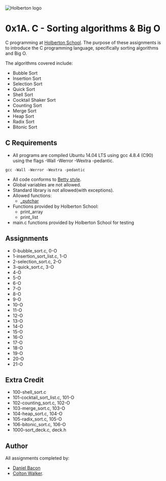 <img src="https://www.holbertonschool.com/assets/holberton-logo-1cc451260ca3cd297def53f2250a9794810667c7ca7b5fa5879a569a457bf16f.png" alt="Holberton logo">

0x1A. C - Sorting algorithms & Big O
====================================
C programming at [Holberton School](https://www.holbertonschool.com). The purpose of these assignments is to introduce the C programming language, specifically sorting algorithms and Big O.

The algorithms covered include:
* Bubble Sort
* Insertion Sort
* Selection Sort
* Quick Sort
* Shell Sort
* Cocktail Shaker Sort
* Counting Sort
* Merge Sort
* Heap Sort
* Radix Sort
* Bitonic Sort

C Requirements
--------------
* All programs are compiled Ubuntu 14.04 LTS using gcc 4.8.4 (C90) using the flags -Wall -Werror -Wextra -pedantic.
```
gcc -Wall -Werror -Wextra -pedantic
```

* All code conforms to [Betty style](https://github.com/holbertonschool/Betty).
* Global variables are not allowed.
* Standard library is not allowed(with exceptions).
* Allowed functions:
  * [_putchar](https://github.com/holbertonschool/_putchar.c/blob/master/_putchar.c)
* Functions provided by Holberton School:
  * print_array
  * print_list
* main.c functions provided by Holberton School for testing

Assignments
-----------
* 0-bubble_sort.c, 0-O
* 1-insertion_sort_list.c, 1-O
* 2-selection_sort.c, 2-O
* 3-quick_sort.c, 3-O
* 4-O
* 5-O
* 6-O
* 7-O
* 8-O
* 9-O
* 10-O
* 11-O
* 12-O
* 13-O
* 14-O
* 15-O
* 16-O
* 17-O
* 18-O
* 19-O
* 20-O
* 21-O

Extra Credit
------------
* 100-shell_sort.c
* 101-cocktail_sort_list.c, 101-O
* 102-counting_sort.c, 102-O
* 103-merge_sort.c, 103-O
* 104-heap_sort.c, 104-O
* 105-radix_sort.c, 105-O
* 106-bitonic_sort.c, 106-O
* 1000-sort_deck.c, deck.h

Author
------
All assignments completed by:
* [Daniel Bacon](https://github.com/dfbacon)
* [Colton Walker](https://github.com/Cwalker924).
